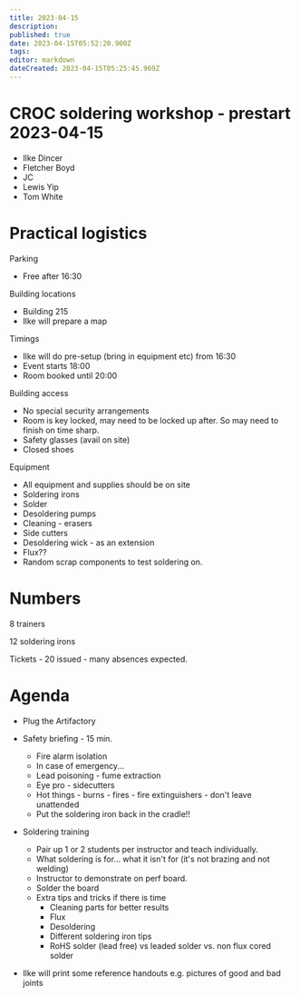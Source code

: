 ```yaml
---
title: 2023-04-15
description: 
published: true
date: 2023-04-15T05:52:20.900Z
tags: 
editor: markdown
dateCreated: 2023-04-15T05:25:45.969Z
---
```


# CROC soldering workshop - prestart 2023-04-15

* Ilke Dincer
* Fletcher Boyd
* JC
* Lewis Yip
* Tom White

# Practical logistics

Parking
* Free after 16:30

Building locations
* Building 215
* Ilke will prepare a map

Timings
* Ilke will do pre-setup (bring in equipment etc) from 16:30
* Event starts 18:00
* Room booked until 20:00

Building access
* No special security arrangements
* Room is key locked, may need to be locked up after. So may need to finish on time sharp.
* Safety glasses (avail on site)
* Closed shoes

Equipment
* All equipment and supplies should be on site
* Soldering irons
* Solder
* Desoldering pumps
* Cleaning - erasers
* Side cutters
* Desoldering wick - as an extension
* Flux??
* Random scrap components to test soldering on.

# Numbers

8 trainers

12 soldering irons

Tickets - 20 issued - many absences expected.

# Agenda

* Plug the Artifactory

* Safety briefing - 15 min.
  * Fire alarm isolation
  * In case of emergency...
  * Lead poisoning - fume extraction
  * Eye pro - sidecutters
  * Hot things - burns - fires - fire extinguishers - don't leave unattended
  * Put the soldering iron back in the cradle!!

* Soldering training
  * Pair up 1 or 2 students per instructor and teach individually.
  * What soldering is for... what it isn't for (it's not brazing and not welding)
  * Instructor to demonstrate on perf board.
  * Solder the board
  * Extra tips and tricks if there is time
    * Cleaning parts for better results
    * Flux
    * Desoldering
    * Different soldering iron tips
    * RoHS solder (lead free) vs leaded solder vs. non flux cored solder
  
* Ilke will print some reference handouts e.g. pictures of good and bad joints